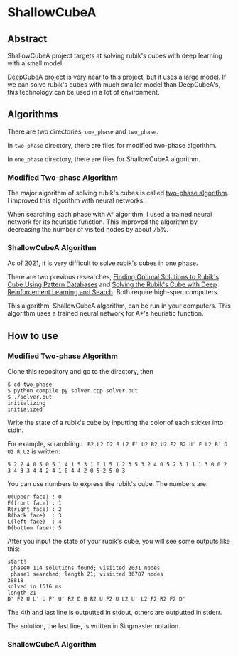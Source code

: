 # ShallowCubeA



## Abstract

ShallowCubeA project targets at solving rubik's cubes with deep learning with a small model.

[DeepCubeA](http://deepcube.igb.uci.edu/) project is very near to this project, but it uses a large model. If we can solve rubik's cubes with much smaller model than DeepCubeA's, this technology can be used in a lot of environment.

## Algorithms

There are two directories, ```one_phase```  and ```two_phase```.

In ```two_phase``` directory, there are files for modified two-phase algorithm.

In ```one_phase``` directory, there are files for ShallowCubeA algorithm.

### Modified Two-phase Algorithm

The major algorithm of solving rubik's cubes is called [two-phase algorithm](http://kociemba.org/math/imptwophase.htm). I improved this algorithm with neural networks.

When searching each phase with A* algorithm, I used a trained neural network for its heuristic function. This improved the algorithm by decreasing the number of visited nodes by about 75%.

### ShallowCubeA Algorithm

As of 2021, it is very difficult to solve rubik's cubes in one phase.

There are two previous researches, [Finding Optimal Solutions to Rubik's Cube Using Pattern Databases](https://www.semanticscholar.org/paper/Finding-Optimal-Solutions-to-Rubik%27s-Cube-Using-Korf/e6ab7d5d5d38a659fd2ffa53d72ab67e6abc61af) and [Solving the Rubik's Cube with Deep Reinforcement Learning and Search](http://deepcube.igb.uci.edu/static/files/SolvingTheRubiksCubeWithDeepReinforcementLearningAndSearch_Final.pdf). Both require high-spec computers.

This algorithm, ShallowCubeA algorithm, can be run in your computers. This algorithm uses a trained neural network for A*'s heuristic function.



## How to use

### Modified Two-phase Algorithm

Clone this repository and go to the directory, then

```
$ cd two_phase
$ python compile.py solver.cpp solver.out
$ ./solver.out
initializing
initialized
```

Write the state of a rubik's cube by inputting the color of each sticker into stdin.

For example, scrambling ```L B2 L2 D2 B L2 F' U2 R2 U2 F2 R2 U' F L2 B' D U2 R U2``` is written:

```
5 2 2 4 0 5 0 5 1 4 1 5 3 1 0 1 5 1 2 3 5 3 2 4 0 5 2 3 1 1 1 3 0 0 2 3 4 3 3 4 4 2 4 1 0 4 4 2 0 5 2 5 0 3
```

You can use numbers to express the rubik's cube. The numbers are:

```
U(upper face) : 0
F(front face) : 1
R(right face) : 2
B(back face)  : 3
L(left face)  : 4
D(bottom face): 5
```

After you input the state of your rubik's cube, you will see some outputs like this:

```
start!
 phase0 114 solutions found; visiited 2031 nodes
 phase1 searched; length 21; visiited 36787 nodes
38818
solved in 1516 ms
length 21
D' F2 U L' U F' U' R2 D B R2 U F2 U L2 U' L2 F2 R2 F2 D'
```

The 4th and last line is outputted in stdout, others are outputted in stderr.

The solution, the last line, is written in Singmaster notation.

### ShallowCubeA Algorithm

